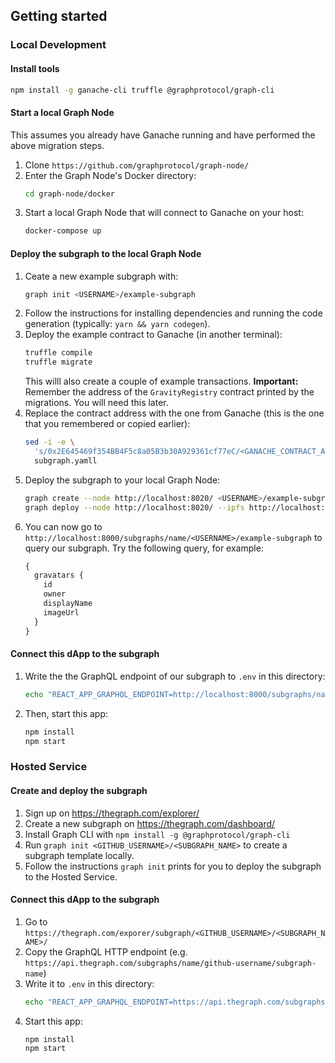 ## Getting started

### Local Development

#### Install tools

```bash
npm install -g ganache-cli truffle @graphprotocol/graph-cli
```

#### Start a local Graph Node

This assumes you already have Ganache running and have performed
the above migration steps.

1. Clone `https://github.com/graphprotocol/graph-node/`
2. Enter the Graph Node's Docker directory:
   ```bash
   cd graph-node/docker
   ```
3. Start a local Graph Node that will connect to Ganache on your host:
   ```bash
   docker-compose up
   ```

#### Deploy the subgraph to the local Graph Node

1. Ceate a new example subgraph with:
   ```bash
   graph init <USERNAME>/example-subgraph
   ```
2. Follow the instructions for installing dependencies and running
   the code generation (typically: `yarn && yarn codegen`).
3. Deploy the example contract to Ganache (in another terminal):
   ```bash
   truffle compile
   truffle migrate
   ```
   This willl also create a couple of example transactions.
   **Important:** Remember the address of the `GravityRegistry` contract
   printed by the migrations. You will need this later.
4. Replace the contract address with the one from Ganache (this is
   the one that you remembered or copied earlier):
   ```bash
   sed -i -e \
     's/0x2E645469f354BB4F5c8a05B3b30A929361cf77eC/<GANACHE_CONTRACT_ADDRESS>/g' \
     subgraph.yamll
   ```
5. Deploy the subgraph to your local Graph Node:
   ```bash
   graph create --node http://localhost:8020/ <USERNAME>/example-subgraph
   graph deploy --node http://localhost:8020/ --ipfs http://localhost:5001/ <USERNAME>/example-subgraph
   ```
6. You can now go to `http://localhost:8000/subgraphs/name/<USERNAME>/example-subgraph`
   to query our subgraph. Try the following query, for example:
   ```graphql
   {
     gravatars {
       id
       owner
       displayName
       imageUrl
     }
   }
   ```

#### Connect this dApp to the subgraph

1. Write the the GraphQL endpoint of our subgraph to `.env` in this directory:
   ```bash
   echo "REACT_APP_GRAPHQL_ENDPOINT=http://localhost:8000/subgraphs/name/<USERNAME>/example-subgraph" > .env
   ```
2. Then, start this app:
   ```bash
   npm install
   npm start
   ```

### Hosted Service

#### Create and deploy the subgraph

1. Sign up on https://thegraph.com/explorer/
2. Create a new subgraph on https://thegraph.com/dashboard/
3. Install Graph CLI with `npm install -g @graphprotocol/graph-cli`
4. Run `graph init <GITHUB_USERNAME>/<SUBGRAPH_NAME>` to create a subgraph template locally.
5. Follow the instructions `graph init` prints for you to deploy the subgraph to the Hosted Service.

#### Connect this dApp to the subgraph

1. Go to `https://thegraph.com/exporer/subgraph/<GITHUB_USERNAME>/<SUBGRAPH_NAME>/`
2. Copy the GraphQL HTTP endpoint (e.g. `https://api.thegraph.com/subgraphs/name/github-username/subgraph-name`)
3. Write it to `.env` in this directory:
   ```bash
   echo "REACT_APP_GRAPHQL_ENDPOINT=https://api.thegraph.com/subgraphs/name/github-username/subgraph-name" > .env
   ```
4. Start this app:
   ```bash
   npm install
   npm start
   ```

